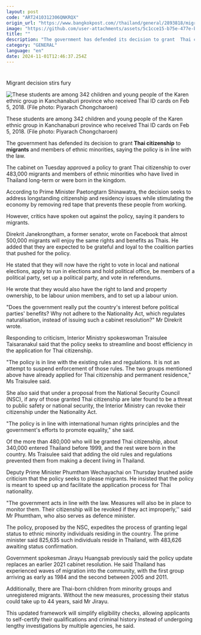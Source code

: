 ```yaml
---
layout: post
code: "ART2410312306QNKRQX"
origin_url: "https://www.bangkokpost.com//thailand/general/2893818/migrant-decision-stirs-fury"
image: "https://github.com/user-attachments/assets/5c1cce15-b75e-477e-b730-2efe2be3ca3f"
title: ""
description: "The government has defended its decision to grant  Thai citizenship  to  migrants  and members of ethnic minorities, saying the policy is in line with the law."
category: "GENERAL"
language: "en"
date: 2024-11-01T12:46:37.254Z
---
```


# 

Migrant decision stirs fury

![These students are among 342 children and young people of the Karen ethnic group in Kanchanaburi province who received Thai ID cards on Feb 5, 2018. (File photo: Piyarach Chongcharoen)](https://github.com/user-attachments/assets/c179ae8e-9680-4650-91d6-2b881fb20845)

These students are among 342 children and young people of the Karen ethnic group in Kanchanaburi province who received Thai ID cards on Feb 5, 2018. (File photo: Piyarach Chongcharoen)

The government has defended its decision to grant **Thai citizenship** to **migrants** and members of ethnic minorities, saying the policy is in line with the law.

The cabinet on Tuesday approved a policy to grant Thai citizenship to over 483,000 migrants and members of ethnic minorities who have lived in Thailand long-term or were born in the kingdom.

According to Prime Minister Paetongtarn Shinawatra, the decision seeks to address longstanding citizenship and residency issues while stimulating the economy by removing red tape that prevents these people from working.

However, critics have spoken out against the policy, saying it panders to migrants.

Direkrit Janekrongtham, a former senator, wrote on Facebook that almost 500,000 migrants will enjoy the same rights and benefits as Thais. He added that they are expected to be grateful and loyal to the coalition parties that pushed for the policy.

He stated that they will now have the right to vote in local and national elections, apply to run in elections and hold political office, be members of a political party, set up a political party, and vote in referendums.

He wrote that they would also have the right to land and property ownership, to be labour union members, and to set up a labour union.

"Does the government really put the country's interest before political parties' benefits? Why not adhere to the Nationality Act, which regulates naturalisation, instead of issuing such a cabinet resolution?" Mr Direkrit wrote.

Responding to criticism, Interior Ministry spokeswoman Traisulee Taisaranakul said that the policy seeks to streamline and boost efficiency in the application for Thai citizenship.

"The policy is in line with the existing rules and regulations. It is not an attempt to suspend enforcement of those rules. The two groups mentioned above have already applied for Thai citizenship and permanent residence," Ms Traisulee said.

She also said that under a proposal from the National Security Council (NSC), if any of those granted Thai citizenship are later found to be a threat to public safety or national security, the Interior Ministry can revoke their citizenship under the Nationality Act.

"The policy is in line with international human rights principles and the government's efforts to promote equality," she said.

Of the more than 480,000 who will be granted Thai citizenship, about 340,000 entered Thailand before 1999, and the rest were born in the country. Ms Traisulee said that adding the old rules and regulations prevented them from making a decent living in Thailand.

Deputy Prime Minister Phumtham Wechayachai on Thursday brushed aside criticism that the policy seeks to please migrants. He insisted that the policy is meant to speed up and facilitate the application process for Thai nationality.

"The government acts in line with the law. Measures will also be in place to monitor them. Their citizenship will be revoked if they act improperly,'' said Mr Phumtham, who also serves as defence minister.

The policy, proposed by the NSC, expedites the process of granting legal status to ethnic minority individuals residing in the country. The prime minister said 825,635 such individuals reside in Thailand, with 483,626 awaiting status confirmation.

Government spokesman Jirayu Huangsab previously said the policy update replaces an earlier 2021 cabinet resolution. He said Thailand has experienced waves of migration into the community, with the first group arriving as early as 1984 and the second between 2005 and 2011.

Additionally, there are Thai-born children from minority groups and unregistered migrants. Without the new measures, processing their status could take up to 44 years, said Mr Jirayu.

This updated framework will simplify eligibility checks, allowing applicants to self-certify their qualifications and criminal history instead of undergoing lengthy investigations by multiple agencies, he said.